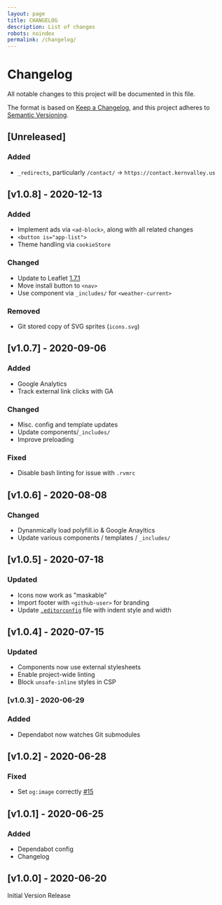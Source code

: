 ```yaml
---
layout: page
title: CHANGELOG
description: List of changes
robots: noindex
permalink: /changelog/
---
```

<!-- markdownlint-disable -->
# Changelog
All notable changes to this project will be documented in this file.

The format is based on [Keep a Changelog](https://keepachangelog.com/en/1.0.0/),
and this project adheres to [Semantic Versioning](https://semver.org/spec/v2.0.0.html).

## [Unreleased]

### Added
- `_redirects`, particularly `/contact/` -> `https://contact.kernvalley.us`

## [v1.0.8] - 2020-12-13

### Added
- Implement ads via `<ad-block>`, along with all related changes
- `<button is="app-list">`
- Theme handling via `cookieStore`

### Changed
- Update to Leaflet [1.7.1](https://leafletjs.com/2020/09/04/leaflet-1.7.1.html)
- Move install button to `<nav>`
- Use component via `_includes/` for `<weather-current>`

### Removed
- Git stored copy of SVG sprites (`icons.svg`)

## [v1.0.7] - 2020-09-06

### Added
- Google Analytics
- Track external link clicks with GA

### Changed
- Misc. config and template updates
- Update components/`_includes/`
- Improve preloading

### Fixed
- Disable bash linting for issue with `.rvmrc`

## [v1.0.6] - 2020-08-08

### Changed
- Dynanmically load polyfill.io & Google Anayltics
- Update various components / templates / `_includes/`

## [v1.0.5] - 2020-07-18

### Updated
- Icons now work as "maskable"
- Import footer with `<github-user>` for branding
- Update [`.editorconfig`](https://editorconfig.org/) file with indent style and width

## [v1.0.4] - 2020-07-15

### Updated
- Components now use external stylesheets
- Enable project-wide linting
- Block `unsafe-inline` styles in CSP

### [v1.0.3] - 2020-06-29

### Added
- Dependabot now watches Git submodules

## [v1.0.2] - 2020-06-28

### Fixed
- Set `og:image` correctly [#15](https://github.com/kernvalley/news.kernvalley.us/ussues/16)

## [v1.0.1] - 2020-06-25

### Added
- Dependabot config
- Changelog
## [v1.0.0] - 2020-06-20
Initial Version Release
<!-- markdownlint-restore -->
